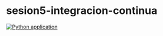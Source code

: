 # sesion5-integracion-continua

[![Python application](https://github.com/organizacion-sesion-3-rafael-sala/sesion5-integracion-continua/actions/workflows/python-app.yml/badge.svg)](https://github.com/organizacion-sesion-3-rafael-sala/sesion5-integracion-continua/actions/workflows/python-app.yml)
